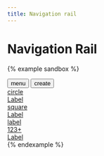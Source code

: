 ```yaml
---
title: Navigation rail
---
```


# Navigation Rail

{% example sandbox %}
<div class="navigation-rail">
  <button type="button" class="icon-button margin-top-4">
    <span class="material-icons">menu</span>
  </button>
  <button type="button" class="floating-action-button shadow-0 margin-y-4">
    <span class="material-icons">create</span>
  </button>
  <a href="#" class="navigation-rail__item navigation-rail__item--active">
    <div class="navigation-rail__item__icon">
      <span class="material-icons">circle</span>
    </div>
    <div class="navigation-rail__item__label">
      Label
    </div>
  </a>
  <a href="#" class="navigation-rail__item">
    <div class="navigation-rail__item__icon">
      <span class="material-icons">square</span>
      <div class="badge badge--small">
      </div>
    </div>
    <div class="navigation-rail__item__label">
      Label
    </div>
  </a>
  <a href="#" class="navigation-rail__item">
    <div class="navigation-rail__item__icon">
      <span class="material-icons">label</span>
      <div class="badge badge--large">
        123+
      </div>
    </div>
    <div class="navigation-rail__item__label">
      Label
    </div>
  </a>
  <div class="flex-grow-1">
  </div>
</div>
{% endexample %}
